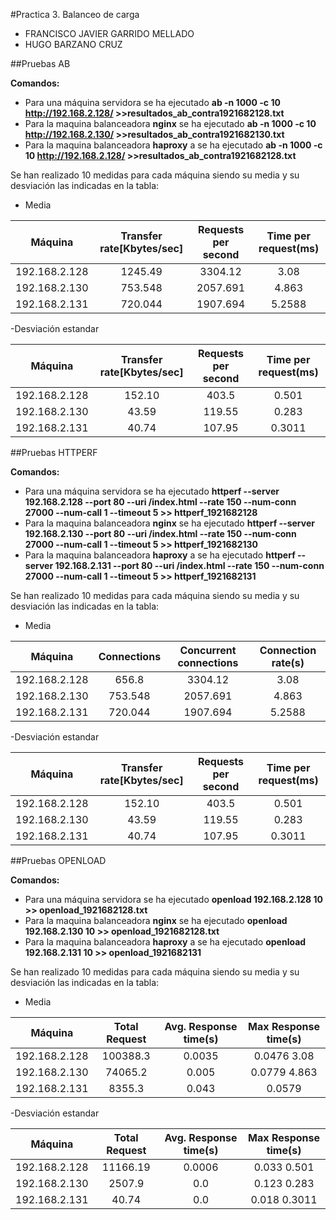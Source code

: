 #Practica 3. Balanceo de carga
- FRANCISCO JAVIER GARRIDO MELLADO 
- HUGO BARZANO CRUZ

##Pruebas AB

**Comandos:**
 - Para una máquina servidora se ha ejecutado **ab -n 1000 -c 10 http://192.168.2.128/ >>resultados_ab_contra1921682128.txt**
 - Para la maquina balanceadora **nginx** se ha ejecutado **ab -n 1000 -c 10 http://192.168.2.130/ >>resultados_ab_contra1921682130.txt**
 - Para la maquina balanceadora **haproxy** a se ha ejecutado **ab -n 1000 -c 10 http://192.168.2.128/ >>resultados_ab_contra1921682128.txt**

Se han realizado 10 medidas para cada máquina siendo su media y su desviación las indicadas en la tabla:

- Media

|**Máquina**|Transfer rate[Kbytes/sec]|Requests per second|Time per request(ms)|
|:----------:|:---------------:|:-----------------:|:---------------:|
|192.168.2.128|   1245.49      |       3304.12     |    3.08         | 
|192.168.2.130| 753.548        |       2057.691   |    4.863         | 
|192.168.2.131| 720.044        |    1907.694      |    5.2588       | 

-Desviación estandar

|**Máquina**|Transfer rate[Kbytes/sec]|Requests per second|Time per request(ms)|
|:----------:|:---------------:|:-----------------:|:---------------:|
|192.168.2.128|  152.10        |       403.5       |    0.501        | 
|192.168.2.130| 43.59          |       119.55      |    0.283        | 
|192.168.2.131| 40.74          |       107.95      |    0.3011       | 

##Pruebas HTTPERF

**Comandos:**
 - Para una máquina servidora se ha ejecutado **httperf --server 192.168.2.128 --port 80 --uri /index.html --rate 150 --num-conn 27000 --num-call 1 --timeout 5 >> httperf_1921682128**
 - Para la maquina balanceadora **nginx** se ha ejecutado **httperf --server 192.168.2.130 --port 80 --uri /index.html --rate 150 --num-conn 27000 --num-call 1 --timeout 5 >> httperf_1921682130**
 - Para la maquina balanceadora **haproxy** a se ha ejecutado **httperf --server 192.168.2.131 --port 80 --uri /index.html --rate 150 --num-conn 27000 --num-call 1 --timeout 5 >> httperf_1921682131**

Se han realizado 10 medidas para cada máquina siendo su media y su desviación las indicadas en la tabla:

- Media

|**Máquina**|Connections|Concurrent connections|Connection rate(s)|
|:----------:|:---------------:|:-----------------:|:---------------:|
|192.168.2.128|   656.8      |       3304.12     |    3.08         | 
|192.168.2.130| 753.548        |       2057.691   |    4.863         | 
|192.168.2.131| 720.044        |    1907.694      |    5.2588       | 

-Desviación estandar

|**Máquina**|Transfer rate[Kbytes/sec]|Requests per second|Time per request(ms)|
|:----------:|:---------------:|:-----------------:|:---------------:|
|192.168.2.128|  152.10        |       403.5       |    0.501        | 
|192.168.2.130| 43.59          |       119.55      |    0.283        | 
|192.168.2.131| 40.74          |       107.95      |    0.3011       | 

##Pruebas OPENLOAD

**Comandos:**
 - Para una máquina servidora se ha ejecutado **openload 192.168.2.128 10 >> openload_1921682128.txt**
 - Para la maquina balanceadora **nginx** se ha ejecutado **openload 192.168.2.130 10 >> openload_1921682128.txt**
 - Para la maquina balanceadora **haproxy** a se ha ejecutado **openload 192.168.2.131 10 >> openload_1921682131**

Se han realizado 10 medidas para cada máquina siendo su media y su desviación las indicadas en la tabla:

- Media

|**Máquina**|Total Request|Avg. Response time(s)|Max Response time(s)|
|:----------:|:---------------:|:-----------------:|:---------------:|
|192.168.2.128|   100388.3      |       0.0035     |   0.0476 3.08         | 
|192.168.2.130| 74065.2       |       0.005   |   0.0779 4.863         | 
|192.168.2.131| 8355.3        |    0.043      |    0.0579      | 

-Desviación estandar

|**Máquina**|Total Request|Avg. Response time(s)|Max Response time(s)|
|:----------:|:---------------:|:-----------------:|:---------------:|
|192.168.2.128|  11166.19       |       0.0006       |   0.033 0.501        | 
|192.168.2.130| 2507.9          |       0.0      |   0.123 0.283        | 
|192.168.2.131| 40.74          |       0.0      |   0.018 0.3011       | 
